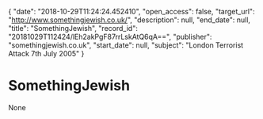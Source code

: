 {
  "date": "2018-10-29T11:24:24.452410", 
  "open_access": false, 
  "target_url": "http://www.somethingjewish.co.uk/", 
  "description": null, 
  "end_date": null, 
  "title": "SomethingJewish", 
  "record_id": "20181029T112424/lEh2akPgF87rrLskAtQ6qA==", 
  "publisher": "somethingjewish.co.uk", 
  "start_date": null, 
  "subject": "London Terrorist Attack 7th July 2005"
}

# SomethingJewish

None